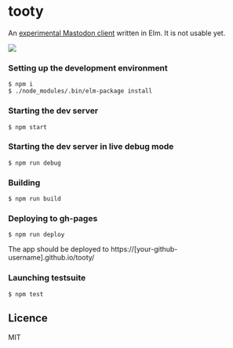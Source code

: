 # tooty

An [experimental Mastodon client](https://n1k0.github.io/tooty/) written in Elm. It is not usable yet.

![](http://i.imgur.com/4sJCngb.png)

### Setting up the development environment

    $ npm i
    $ ./node_modules/.bin/elm-package install

### Starting the dev server

    $ npm start

### Starting the dev server in live debug mode

    $ npm run debug

### Building

    $ npm run build

### Deploying to gh-pages

    $ npm run deploy

The app should be deployed to https://[your-github-username].github.io/tooty/

### Launching testsuite

    $ npm test

## Licence

MIT
